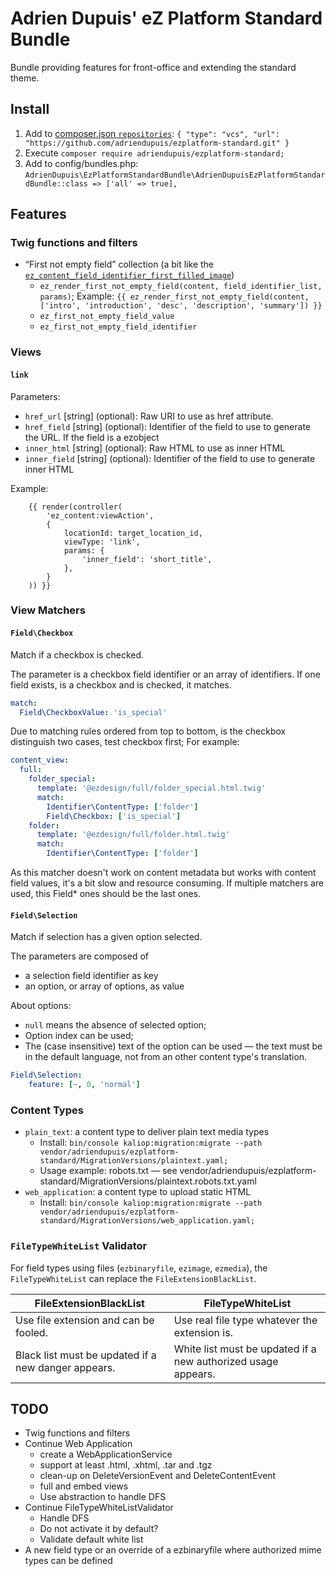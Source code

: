 Adrien Dupuis' eZ Platform Standard Bundle
==========================================

Bundle providing features for front-office and extending the standard theme.

Install
-------

1. Add to [composer.json `repositories`](https://getcomposer.org/doc/04-schema.md#repositories): `{ "type": "vcs", "url": "https://github.com/adriendupuis/ezplatform-standard.git" }`
1. Execute `composer require adriendupuis/ezplatform-standard;`
1. Add to config/bundles.php: `AdrienDupuis\EzPlatformStandardBundle\AdrienDupuisEzPlatformStandardBundle::class => ['all' => true],`

Features
--------

### Twig functions and filters

* “First not empty field” collection (a bit like the [`ez_content_field_identifier_first_filled_image`](https://doc.ibexa.co/en/master/guide/twig_functions_reference/#ez_content_field_identifier_first_filled_image))
  - `ez_render_first_not_empty_field(content, field_identifier_list, params)`; Example: `{{ ez_render_first_not_empty_field(content, ['intro', 'introduction', 'desc', 'description', 'summary']) }}`
  - `ez_first_not_empty_field_value`
  - `ez_first_not_empty_field_identifier`

### Views

#### `link`

Parameters:
- `href_url` [string] (optional): Raw URI to use as href attribute.
- `href_field` [string] (optional): Identifier of the field to use to generate the URL. If the field is a ezobject
- `inner_html` [string] (optional): Raw HTML to use as inner HTML
- `inner_field` [string] (optional): Identifier of the field to use to generate inner HTML

Example:

```twig
    {{ render(controller(
        'ez_content:viewAction',
        {
            locationId: target_location_id,
            viewType: 'link',
            params: {
                'inner_field': 'short_title',
            },
        }
    )) }}
```

### View Matchers

#### `Field\Checkbox`

Match if a checkbox is checked.

The parameter is a checkbox field identifier or an array of identifiers. If one field exists, is a checkbox and is checked, it matches.

```yaml
match:
  Field\CheckboxValue: 'is_special'
```

Due to matching rules ordered from top to bottom, is the checkbox distinguish two cases, test checkbox first; For example:

```yaml
content_view:
  full:
    folder_special:
      template: '@ezdesign/full/folder_special.html.twig'
      match:
        Identifier\ContentType: ['folder']
        Field\Checkbox: ['is_special']
    folder:
      template: '@ezdesign/full/folder.html.twig'
      match:
        Identifier\ContentType: ['folder']
```

As this matcher doesn't work on content metadata but works with content field values, it's a bit slow and resource consuming.
If multiple matchers are used, this Field\* ones should be the last ones. 

#### `Field\Selection`

Match if selection has a given option selected.

The parameters are composed of
- a selection field identifier as key
- an option, or array of options, as value

About options:
- `null` means the absence of selected option; 
- Option index can be used;
- The (case insensitive) text of the option can be used — the text must be in the default language, not from an other content type's translation.

```yaml
Field\Selection:
    feature: [~, 0, 'normal']
```

### Content Types

* `plain_text`: a content type to deliver plain text media types
  - Install: `bin/console kaliop:migration:migrate --path vendor/adriendupuis/ezplatform-standard/MigrationVersions/plaintext.yaml;`
  - Usage example: robots.txt — see vendor/adriendupuis/ezplatform-standard/MigrationVersions/plaintext.robots.txt.yaml
* `web_application`: a content type to upload static HTML
  - Install: `bin/console kaliop:migration:migrate --path vendor/adriendupuis/ezplatform-standard/MigrationVersions/web_application.yaml;`

### `FileTypeWhiteList` Validator

For field types using files (`ezbinaryfile`, `ezimage`, `ezmedia`), the `FileTypeWhiteList` can replace the `FileExtensionBlackList`.

| FileExtensionBlackList                              | FileTypeWhiteList                                             |
| --------------------------------------------------- | ------------------------------------------------------------- |
| Use file extension and can be fooled.               | Use real file type whatever the extension is.                 |
| Black list must be updated if a new danger appears. | White list must be updated if a new authorized usage appears. |

TODO
----

- Twig functions and filters
- Continue Web Application
  - create a WebApplicationService
  - support at least .html, .xhtml, .tar and .tgz
  - clean-up on DeleteVersionEvent and DeleteContentEvent
  - full and embed views
  - Use abstraction to handle DFS
- Continue FileTypeWhiteListValidator
  - Handle DFS
  - Do not activate it by default?
  - Validate default white list
- A new field type or an override of a ezbinaryfile where authorized mime types can be defined
